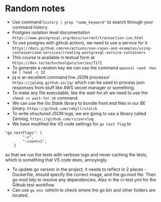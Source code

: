 # Random notes

- Use command `history | grep "some_keyword"` to search through your command history.
- Postgres isolation level documentation `https://www.postgresql.org/docs/current/transaction-iso.html`
- To use postgres with github actions, we need to use a service for it `https://docs.github.com/en/actions/use-cases-and-examples/using-containerized-services/creating-postgresql-service-containers`
- This course is available in textual form at `https://dev.to/techschoolguru/series/7172`
- To generate a random key we can use the command `openssl rand -hex 64 | head -c 32`
- jq is an excellent command line JSON processor `https://jqlang.github.io/jq/` which can be used to process json responses from stuff like AWS secret manager or something.
- To make any file executable, like the wait-for.sh we need to use the `chmod +x wait-for.sh` command.
- We can use the Go Statik library to bundle front end files in our BE binary. `https://github.com/rakyll/statik`
- To write structured JSON logs, we are going to use a library called Zerolog, `https://github.com/rs/zerolog`
- We have modified the VS code settings for `go test flag` to 
```
"go.testFlags": [
        "-v",
        "-count=1",
    ]
```
so that we run the tests with verbose logs and never caching the tests, which is something that VS code does, annoyingly.
- To update go version in the project, it needs to reflect in 2 places - Dockerfile, should specify the correct image, and the go.mod file. Then go mod tidy to resolve any dependencies. Also in the ci-test.yml for the Github test workflow.
- Can use `go env GOPATH` to check where the go bin and other folders are located.